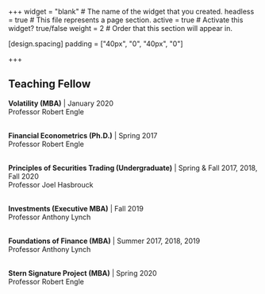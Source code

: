 +++
widget = "blank"  # The name of the widget that you created.
headless = true  # This file represents a page section.
active = true  # Activate this widget? true/false
weight = 2  # Order that this section will appear in.

[design.spacing]
  padding = ["40px", "0", "40px", "0"]

+++
## **Teaching Fellow**  
**Volatility (MBA)**  | January 2020  
Professor Robert Engle<br/><br/>

**Financial Econometrics (Ph.D.)**  | Spring 2017  
Professor Robert Engle<br/><br/>    

**Principles of Securities Trading (Undergraduate)**  | Spring & Fall 2017, 2018, Fall 2020  
Professor Joel Hasbrouck<br/><br/>    

**Investments (Executive MBA)**  | Fall 2019  
Professor Anthony Lynch<br/><br/>    

**Foundations of Finance (MBA)**  | Summer 2017, 2018, 2019  
Professor Anthony Lynch<br/><br/>    

**Stern Signature Project (MBA)**  | Spring 2020  
Professor Robert Engle
